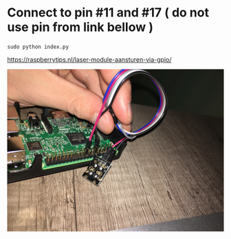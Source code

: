 # Connect to pin #11 and #17 ( do not use pin from link bellow )

`sudo python index.py`

https://raspberrytips.nl/laser-module-aansturen-via-gpio/

![Connect](img/connect.jpg)